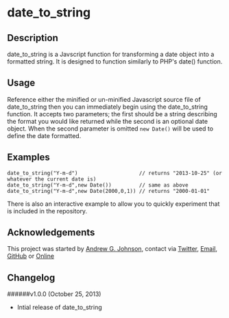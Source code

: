 # date_to_string

## Description

date_to_string is a Javscript function for transforming a date object into a formatted string.  It is designed to function similarly to PHP's date() function.

## Usage

Reference either the minified or un-minified Javascript source file of date_to_string then you can immediately begin using the date_to_string function.  It accepts two parameters; the first should be a string describing the format you would like returned while the second is an optional date object.  When the second parameter is omitted `new Date()` will be used to define the date formatted.

## Examples

    date_to_string("Y-m-d")                    // returns "2013-10-25" (or whatever the current date is)
    date_to_string("Y-m-d",new Date())         // same as above
    date_to_string("Y-m-d",new Date(2000,0,1)) // returns "2000-01-01"

There is also an interactive example to allow you to quickly experiment that is included in the repository.

## Acknowledgements

This project was started by [Andrew G. Johnson](https://github.com/andrewgjohnson), contact via [Twitter](http://twitter.com/andrewgjohnson), [Email](mailto:andrew@andrewgjohnson.com), [GitHub](https://github.com/andrewgjohnson) or [Online](http://www.andrewgjohnson.com/)

## Changelog

######v1.0.0 (October 25, 2013)
 * Intial release of date_to_string
